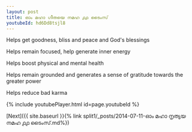 ```yaml
---
layout: post
title: ഓം മഹാ ഗീതയെ നമഹ ൧൧ ടൈംസ്
youtubeId: hd6Dd8tsjl8
---
```

 
 
Helps get goodness, bliss and peace and God's blessings
 
Helps remain focused, help generate inner energy 
 
Helps boost physical and mental health 
 
Helps remain grounded and generates a sense of gratitude towards the greater power 
 
Helps reduce bad karma
 
 
 
 


{% include youtubePlayer.html id=page.youtubeId %}
 
[Next]({{ site.baseurl }}{% link  split1/_posts/2014-07-11-ഓം മഹാ നൃത്യയ നമഹ ൧൧ ടൈംസ്.md%})
 
